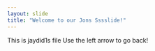 ```yaml
---
layout: slide
title: "Welcome to our Jons Sssslide!"
---
```

This is jaydid1s file
Use the left arrow to go back!